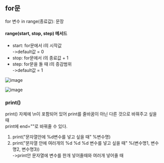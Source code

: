 ## for문
for 변수 in range(종료값):
       문장
#### range(start, stop, step) 메서드     
- start: for문에서 i의 시작값				
->default값 = 0
- stop: for문에서 i의 종료값 + 1
- step: for문을 돌 때 i의 증감범위				
->default값 = 1

![image](https://user-images.githubusercontent.com/122864238/224923922-94c2adff-d90d-47af-9a61-ae139a64298c.png)

![image](https://user-images.githubusercontent.com/122864238/224924212-2c2c368e-c268-4205-9c20-690f4a3a8aaa.png)

### print()
print() 자체에 \n이 포함되어 있어 print를 줄바꿈이 아닌 다른 것으로 바꿔주고 싶을 때           
print에 end=""로 바꿔줄 수 있다.      
1. print("문자열안에 %d변수를 넣고 싶을 때" %변수명)
2. print("문자열 안에 여러개의 %d %d %d 변수를 넣고 싶을 때" %(변수명1, 변수명2, 변수명3))      
->print안 문자열에 변수를 한개 넣어줄때와 여러개 넣어줄 때